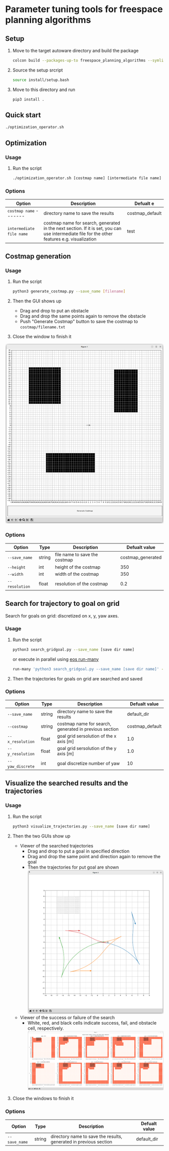 # Parameter tuning tools for freespace planning algorithms

## Setup

1. Move to the target autoware directory and build the package

   ```sh
   colcon build --packages-up-to freespace_planning_algorithms --symlink-install --cmake-args -DCMAKE_BUILD_TYPE=Release
   ```

2. Source the setup srcript

   ```sh
   source install/setup.bash
   ```

3. Move to this directory and run

   ```sh
   pip3 install .
   ```

## Quick start

```sh
./optimization_operator.sh
```

## Optimization

### Usage

1. Run the script

   ```sh
   ./optimization_operator.sh [costmap name] [intermediate file name]
   ```

### Options

| Option                   | Description                                                                                                                                  | Defualt e       |
| ------------------------ | -------------------------------------------------------------------------------------------------------------------------------------------- | --------------- |
| `costmap name` -------   | directory name to save the results                                                                                                           | costmap_default |
| `intermediate file name` | costmap name for search, generated in the next section. If it is set, you can use intermediate file for the other features e.g. visualization | test            |

## Costmap generation

### Usage

1. Run the script

   ```sh
   python3 generate_costmap.py --save_name [filename]
   ```

2. Then the GUI shows up
   - Drag and drop to put an obstacle
   - Drag and drop the same points again to remove the obstacle
   - Push "Generate Costmap" button to save the costmap to `costmap/filename.txt`
3. Close the window to finish it

![GUI of costmap generation function](figs/costmap.png)

### Options

| Option         | Type   | Description                   | Defualt value     |
| -------------- | ------ | ----------------------------- | ----------------- |
| `--save_name`  | string | file name to save the costmap | costmap_generated |
| `--height`     | int    | height of the costmap         | 350               |
| `--width`      | int    | width of the costmap          | 350               |
| `--resolution` | float  | resolution of the costmap     | 0.2               |

## Search for trajectory to goal on grid

Search for goals on grid: discretized on x, y, yaw axes.

### Usage

1. Run the script

   ```sh
   python3 search_gridgoal.py --save_name [save dir name]
   ```

   or execute in parallel using [eos run-many](https://github.com/iory/eos/blob/master/eos/run_many.py)

   ```sh
   run-many 'python3 search_gridgoal.py --save_name [save dir name]' -n 10 -j 10
   ```

2. Then the trajectories for goals on grid are searched and saved

### Options

| Option           | Type   | Description                                            | Defualt value   |
| ---------------- | ------ | ------------------------------------------------------ | --------------- |
| `--save_name`    | string | directory name to save the results                     | default_dir     |
| `--costmap`      | string | costmap name for search, generated in previous section | costmap_default |
| `--x_resolution` | float  | goal grid sersolution of the x axis [m]                | 1.0             |
| `--y_resolution` | float  | goal grid sersolution of the y axis [m]                | 1.0             |
| `--yaw_discrete` | int    | goal discretize number of yaw                          | 10              |

## Visualize the searched results and the trajectories

### Usage

1. Run the script

   ```sh
   python3 visualize_trajectories.py --save_name [save dir name]
   ```

2. Then the two GUIs show up
   - Viewer of the searched trajectories
     - Drag and drop to put a goal in specified direction
     - Drag and drop the same point and direction again to remove the goal
     - Then the trajectories for put goal are shown
       ![visualization of searched trajectories](figs/trajectories.png)
   - Viewer of the success or failure of the search
     - White, red, and black cells indicate success, fail, and obstacle cell, respectively.
       ![visualization of search results](figs/results.png)
3. Close the windows to finish it

### Options

| Option        | Type   | Description                                                       | Defualt value |
| ------------- | ------ | ----------------------------------------------------------------- | ------------- |
| `--save_name` | string | directory name to save the results, generated in previous section | default_dir   |
